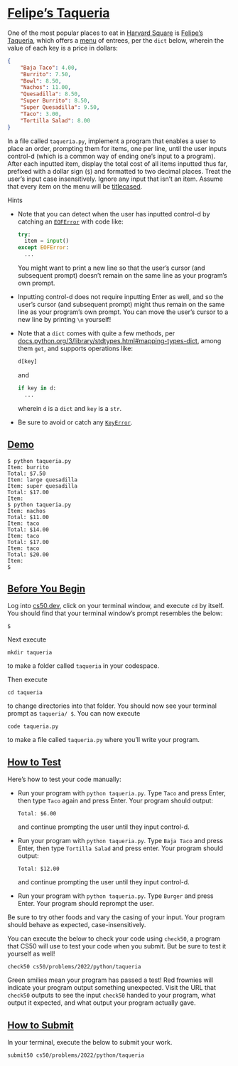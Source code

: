 # [Felipe’s Taqueria](#felipes-taqueria)

One of the most popular places to eat in [Harvard
Square](https://en.wikipedia.org/wiki/Harvard_Square) is [Felipe’s
Taqueria](https://www.felipesboston.com/), which offers a
[menu](https://www.felipesboston.com/menu) of entrees, per the `dict`
below, wherein the value of each key is a price in dollars:

``` json
{
    "Baja Taco": 4.00,
    "Burrito": 7.50,
    "Bowl": 8.50,
    "Nachos": 11.00,
    "Quesadilla": 8.50,
    "Super Burrito": 8.50,
    "Super Quesadilla": 9.50,
    "Taco": 3.00,
    "Tortilla Salad": 8.00
}
```

In a file called `taqueria.py`, implement a program that enables a user
to place an order, prompting them for items, one per line, until the
user inputs control-d (which is a common way of ending one’s input to a
program). After each inputted item, display the total cost of all items
inputted thus far, prefixed with a dollar sign (`$`) and formatted to
two decimal places. Treat the user’s input case insensitively. Ignore
any input that isn’t an item. Assume that every item on the menu will be
[titlecased](https://docs.python.org/3/library/stdtypes.html#str.title).

Hints

- Note that you can detect when the user has inputted control-d by
  catching an
  [`EOFError`](https://docs.python.org/3/library/exceptions.html#EOFError)
  with code like:

  ``` py
  try:
    item = input()
  except EOFError:
    ...
  ```

  You might want to print a new line so that the user’s cursor (and
  subsequent prompt) doesn’t remain on the same line as your program’s
  own prompt.

- Inputting control-d does not require inputting Enter as well, and so
  the user’s cursor (and subsequent prompt) might thus remain on the
  same line as your program’s own prompt. You can move the user’s cursor
  to a new line by printing `\n` yourself!

- Note that a `dict` comes with quite a few methods, per
  [docs.python.org/3/library/stdtypes.html#mapping-types-dict](https://docs.python.org/3/library/stdtypes.html#mapping-types-dict),
  among them `get`, and supports operations like:

  ``` py
  d[key]
  ```

  and

  ``` py
  if key in d:
    ...
  ```

  wherein `d` is a `dict` and `key` is a `str`.

- Be sure to avoid or catch any
  [`KeyError`](https://docs.python.org/3/library/exceptions.html#KeyError).

## [Demo](#demo)

``` highlight
$ python taqueria.py
Item: burrito
Total: $7.50
Item: large quesadilla
Item: super quesadilla
Total: $17.00
Item:
$ python taqueria.py
Item: nachos
Total: $11.00
Item: taco
Total: $14.00
Item: taco
Total: $17.00
Item: taco
Total: $20.00
Item:
$
```

## [Before You Begin](#before-you-begin)

Log into [cs50.dev](https://cs50.dev/), click on your terminal window,
and execute `cd` by itself. You should find that your terminal window’s
prompt resembles the below:

``` highlight
$
```

Next execute

``` highlight
mkdir taqueria
```

to make a folder called `taqueria` in your codespace.

Then execute

``` highlight
cd taqueria
```

to change directories into that folder. You should now see your terminal
prompt as `taqueria/ $`. You can now execute

``` highlight
code taqueria.py
```

to make a file called `taqueria.py` where you’ll write your program.

## [How to Test](#how-to-test)

Here’s how to test your code manually:

- Run your program with `python taqueria.py`. Type `Taco` and press
  Enter, then type `Taco` again and press Enter. Your program should
  output:

  ``` highlight
  Total: $6.00
  ```

  and continue prompting the user until they input control-d.

- Run your program with `python taqueria.py`. Type `Baja Taco` and press
  Enter, then type `Tortilla Salad` and press enter. Your program should
  output:

  ``` highlight
  Total: $12.00
  ```

  and continue prompting the user until they input control-d.

- Run your program with `python taqueria.py`. Type `Burger` and press
  Enter. Your program should reprompt the user.

Be sure to try other foods and vary the casing of your input. Your
program should behave as expected, case-insensitively.

You can execute the below to check your code using `check50`, a program
that CS50 will use to test your code when you submit. But be sure to
test it yourself as well!

``` highlight
check50 cs50/problems/2022/python/taqueria
```

Green smilies mean your program has passed a test! Red frownies will
indicate your program output something unexpected. Visit the URL that
`check50` outputs to see the input `check50` handed to your program,
what output it expected, and what output your program actually gave.

## [How to Submit](#how-to-submit)

In your terminal, execute the below to submit your work.

``` highlight
submit50 cs50/problems/2022/python/taqueria
```
